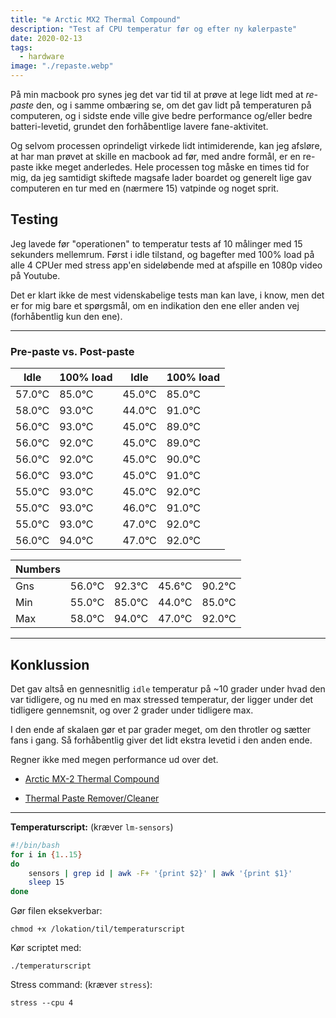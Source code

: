 ```yaml
---
title: "❄️ Arctic MX2 Thermal Compound"
description: "Test af CPU temperatur før og efter ny kølerpaste"
date: 2020-02-13
tags:
  - hardware
image: "./repaste.webp"
---
```


På min macbook pro synes jeg det var tid til at prøve at lege lidt med at _re-paste_ den, og i samme ombæring se, om det gav lidt på temperaturen på computeren, og i sidste ende ville give bedre performance og/eller bedre batteri-levetid, grundet den forhåbentlige lavere fane-aktivitet.

Og selvom processen oprindeligt virkede lidt intimiderende, kan jeg afsløre, at har man prøvet at skille en macbook ad før, med andre formål, er en re-paste ikke meget anderledes. Hele processen tog måske en times tid for mig, da jeg samtidigt skiftede magsafe lader boardet og generelt lige gav computeren en tur med en (nærmere 15) vatpinde og noget sprit.

## Testing

Jeg lavede før "operationen" to temperatur tests af 10 målinger med 15 sekunders mellemrum. Først i idle tilstand, og bagefter med 100% load på alle 4 CPUer med stress app'en sideløbende med at afspille en 1080p video på Youtube.

Det er klart ikke de mest videnskabelige tests man kan lave, i know, men det er for mig bare et spørgsmål, om en indikation den ene eller anden vej (forhåbentlig kun den ene).

---

### Pre-paste vs. Post-paste

| Idle   | 100% load | Idle   | 100% load |
| ------ | --------- | ------ | --------- |
| 57.0°C | 85.0°C    | 45.0°C | 85.0°C    |
| 58.0°C | 93.0°C    | 44.0°C | 91.0°C    |
| 56.0°C | 93.0°C    | 45.0°C | 89.0°C    |
| 56.0°C | 92.0°C    | 45.0°C | 89.0°C    |
| 56.0°C | 92.0°C    | 45.0°C | 90.0°C    |
| 56.0°C | 93.0°C    | 45.0°C | 91.0°C    |
| 55.0°C | 93.0°C    | 45.0°C | 92.0°C    |
| 55.0°C | 93.0°C    | 46.0°C | 91.0°C    |
| 55.0°C | 93.0°C    | 47.0°C | 92.0°C    |
| 56.0°C | 94.0°C    | 47.0°C | 92.0°C    |

| Numbers |        |        |        |        |
| ------- | ------ | ------ | ------ | ------ |
| Gns     | 56.0°C | 92.3°C | 45.6°C | 90.2°C |
| Min     | 55.0°C | 85.0°C | 44.0°C | 85.0°C |
| Max     | 58.0°C | 94.0°C | 47.0°C | 92.0°C |

---

## Konklussion

Det gav altså en gennesnitlig `idle` temperatur på ~10 grader under hvad den var tidligere, og nu med en max stressed temperatur, der ligger under det tidligere gennemsnit, og over 2 grader under tidligere max.

I den ende af skalaen gør et par grader meget, om den throtler og sætter fans i gang. Så forhåbentlig giver det lidt ekstra levetid i den anden ende.

Regner ikke med megen performance ud over det.

- [Arctic MX-2 Thermal Compound](https://www.pricerunner.dk/pl/184-3659487/Computer-koeling/Arctic-MX-2-4g-Sammenlign-Priser)

- [Thermal Paste Remover/Cleaner](https://www.coolerkit.dk/shop/arcticlean-60ml-kit-577p.html)

---

**Temperaturscript:** (kræver `lm-sensors`)

```bash
#!/bin/bash
for i in {1..15}
do
    sensors | grep id | awk -F+ '{print $2}' | awk '{print $1}'
    sleep 15
done
```

Gør filen eksekverbar:

`chmod +x /lokation/til/temperaturscript`

Kør scriptet med:

`./temperaturscript`

Stress command: (kræver `stress`):

`stress --cpu 4`
